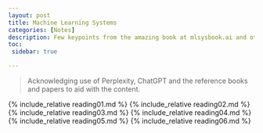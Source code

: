 ```yaml
---
layout: post
title: Machine Learning Systems
categories: [Notes]
description: Few keypoints from the amazing book at mlsysbook.ai and other important papers in the field.
toc:
 sidebar: true

---
```


> Acknowledging use of Perplexity, ChatGPT and the reference books and papers to aid with the content.

{% include_relative reading01.md %}
{% include_relative reading02.md %}
{% include_relative reading03.md %}
{% include_relative reading04.md %}
{% include_relative reading05.md %}
{% include_relative reading06.md %}
